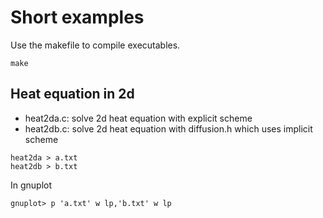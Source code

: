 # Short examples

Use the makefile to compile executables.

```shell
make
```

## Heat equation in 2d

* heat2da.c: solve 2d heat equation with explicit scheme
* heat2db.c: solve 2d heat equation with diffusion.h which uses implicit scheme

```shell
heat2da > a.txt
heat2db > b.txt
```

In gnuplot

```gnuplot
gnuplot> p 'a.txt' w lp,'b.txt' w lp
```
